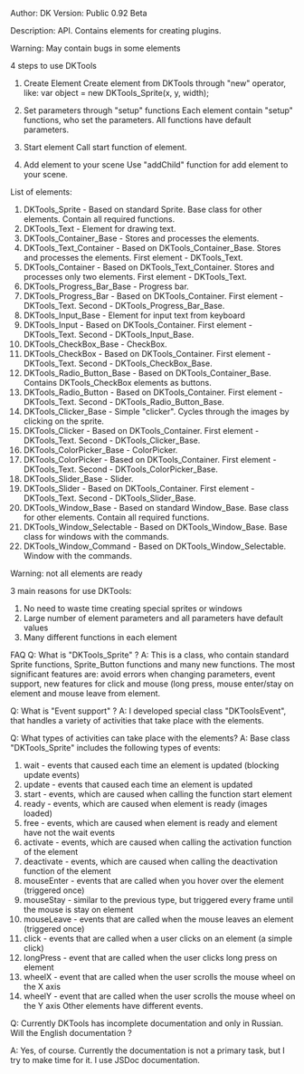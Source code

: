 Author: DK
Version: Public 0.92 Beta
 
Description: API. Contains elements for creating plugins.
 
Warning: May contain bugs in some elements
 
4 steps to use DKTools
1. Create Element
Create element from DKTools through "new" operator, like: var object = new DKTools_Sprite(x, y, width);
 
2. Set parameters through "setup" functions
Each element contain "setup" functions, who set the parameters. All functions have default parameters.
 
3. Start element
Call start function of element.
 
4. Add element to your scene
Use "addChild" function for add element to your scene.
 
List of elements:
1. DKTools_Sprite - Based on standard Sprite. Base class for other elements. Contain all required functions.
2. DKTools_Text - Element for drawing text.
3. DKTools_Container_Base - Stores and processes the elements.
4. DKTools_Text_Container - Based on DKTools_Container_Base. Stores and processes the elements. First element - DKTools_Text.
5. DKTools_Container - Based on DKTools_Text_Container. Stores and processes only two elements. First element - DKTools_Text.
6. DKTools_Progress_Bar_Base - Progress bar.
7. DKTools_Progress_Bar - Based on DKTools_Container. First element - DKTools_Text. Second - DKTools_Progress_Bar_Base.
8. DKTools_Input_Base - Element for input text from keyboard
9. DKTools_Input - Based on DKTools_Container. First element - DKTools_Text. Second - DKTools_Input_Base.
10. DKTools_CheckBox_Base - CheckBox.
11. DKTools_CheckBox - Based on DKTools_Container. First element - DKTools_Text. Second - DKTools_CheckBox_Base.
12. DKTools_Radio_Button_Base - Based on DKTools_Container_Base. Contains DKTools_CheckBox elements as buttons.
13. DKTools_Radio_Button - Based on DKTools_Container. First element - DKTools_Text. Second - DKTools_Radio_Button_Base.
14. DKTools_Clicker_Base - Simple "clicker". Сycles through the images by clicking on the sprite.
15. DKTools_Clicker - Based on DKTools_Container. First element - DKTools_Text. Second - DKTools_Clicker_Base.
16. DKTools_ColorPicker_Base - ColorPicker.
17. DKTools_ColorPicker - Based on DKTools_Container. First element - DKTools_Text. Second - DKTools_ColorPicker_Base.
18. DKTools_Slider_Base - Slider.
19. DKTools_Slider - Based on DKTools_Container. First element - DKTools_Text. Second - DKTools_Slider_Base.
20. DKTools_Window_Base - Based on standard Window_Base. Base class for other elements. Contain all required functions.
21. DKTools_Window_Selectable - Based on DKTools_Window_Base. Base class for windows with the commands.
22. DKTools_Window_Command - Based on DKTools_Window_Selectable. Window with the commands.

Warning: not all elements are ready
 
3 main reasons for use DKTools:
1. No need to waste time creating special sprites or windows
2. Large number of element parameters and all parameters have default values
3. Many different functions in each element
 
FAQ
Q: What is "DKTools_Sprite" ?
A: This is a class, who contain standard Sprite functions, Sprite_Button functions and many new functions. The most significant features are: avoid errors when changing parameters, event support, new features for click and mouse (long press, mouse enter/stay on element and mouse leave from element.
 
Q: What is "Event support" ?
A: I developed special class "DKToolsEvent", that handles a variety of activities that take place with the elements.
 
Q: What types of activities can take place with the elements?
A: Base class "DKTools_Sprite" includes the following types of events:
1. wait - events that caused each time an element is updated (blocking update events)
2. update - events  that caused each time an element is updated
3. start - events, which are caused when calling the function start element
4. ready - events, which are caused when element is ready (images loaded)
5. free - events, which are caused when element is ready and element have not the wait events
6. activate - events, which are caused when calling the activation function of the element
7. deactivate - events, which are caused when calling the deactivation function of the element
8. mouseEnter - events that are called when you hover over the element (triggered once)
9. mouseStay - similar to the previous type, but triggered every frame until the mouse is stay on element
10. mouseLeave - events that are called when the mouse leaves an element (triggered once)
11. click - events that are called when a user clicks on an element (a simple click)
12. longPress - event that are called when the user clicks long press on element
13. wheelX - event that are called when the user scrolls the mouse wheel on the X axis
14. wheelY - event that are called when the user scrolls the mouse wheel on the Y axis
Other elements have different events.
 
Q: Сurrently DKTools has incomplete documentation and only in Russian. Will the English documentation ?

A: Yes, of course. Currently the documentation is not a primary task, but I try to make time for it. I use JSDoc documentation.

